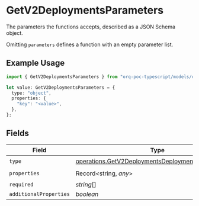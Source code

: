# GetV2DeploymentsParameters

The parameters the functions accepts, described as a JSON Schema object. 

 Omitting `parameters` defines a function with an empty parameter list.

## Example Usage

```typescript
import { GetV2DeploymentsParameters } from "orq-poc-typescript/models/operations";

let value: GetV2DeploymentsParameters = {
  type: "object",
  properties: {
    "key": "<value>",
  },
};
```

## Fields

| Field                                                                                                                    | Type                                                                                                                     | Required                                                                                                                 | Description                                                                                                              |
| ------------------------------------------------------------------------------------------------------------------------ | ------------------------------------------------------------------------------------------------------------------------ | ------------------------------------------------------------------------------------------------------------------------ | ------------------------------------------------------------------------------------------------------------------------ |
| `type`                                                                                                                   | [operations.GetV2DeploymentsDeploymentsResponseType](../../models/operations/getv2deploymentsdeploymentsresponsetype.md) | :heavy_check_mark:                                                                                                       | N/A                                                                                                                      |
| `properties`                                                                                                             | Record<string, *any*>                                                                                                    | :heavy_check_mark:                                                                                                       | N/A                                                                                                                      |
| `required`                                                                                                               | *string*[]                                                                                                               | :heavy_minus_sign:                                                                                                       | N/A                                                                                                                      |
| `additionalProperties`                                                                                                   | *boolean*                                                                                                                | :heavy_minus_sign:                                                                                                       | N/A                                                                                                                      |